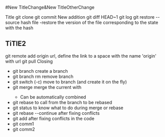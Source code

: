 #New TitleChange&New TitleOtherChange

Title
git clone
git commit
New addition
git diff HEAD~1
git log
git restore --source hash file
	-restore the version of the file corresponding to the state with the hash
## TiTlE2
git remote add origin url, define the link to a space with the name 'origin' with url
git pull
Closing

- git branch <NAME> create a branch
- git branch rm <NAME> remove branch
- git switch (-c) <NAME> move to branch (and create it on the fly)
- git merge <BRANCH> merge the current with <BRANCH>
	- Can be automatically combined
- git rebase <BRANCH> to call from the branch to be rebased
- git status to know what to do during merge or rebase
- git rebase --continue after fixing conflicts
- git add <file> after fixing conflicts in the code
- git comm1
- git comm2

